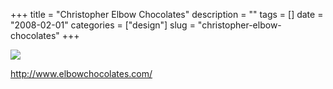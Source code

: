 +++
title = "Christopher Elbow Chocolates"
description = ""
tags = []
date = "2008-02-01"
categories = ["design"]
slug = "christopher-elbow-chocolates"
+++


 

  <div id="screens-thumbs" class="clearfix">
    <div class="txt-center" id="design-submission"><a href="http://www.elbowchocolates.com/"><img id='bluga-thumbnail-998' class='bluga-thumbnail large' src='http://media.konigi.com/bluga/
wt47f27f02a3b21_0.jpg'/></a></div>  
  </div>   
<p><a href="http://www.elbowchocolates.com/">http://www.elbowchocolates.com/</a></p>




